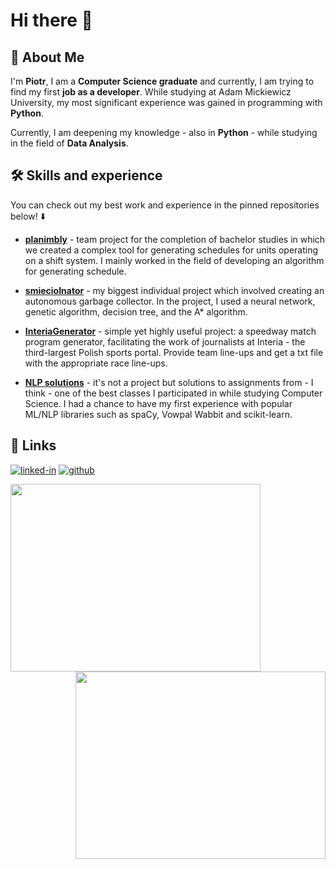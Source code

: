 # Hi there 👋

## 🚀 About Me

I'm **Piotr**, I am a **Computer Science graduate** and currently, I am trying to find my first **job as a developer**. While studying at Adam Mickiewicz University, my most significant experience was gained in programming with **Python**. 

Currently, I am deepening my knowledge - also in **Python** - while studying in the field of **Data Analysis**.

## 🛠️ Skills and experience

You can check out my best work and experience in the pinned repositories below! ⬇️

* **[planimbly](https://github.com/planimbly/planimbly)** - team project for the completion of bachelor studies in which we created a complex tool for generating schedules for units operating on a shift system. I mainly worked in the field of developing an algorithm for generating schedule.

* **[smiecioInator](https://github.com/kwakie13/smiecioInator)** - my biggest individual project which involved creating an autonomous garbage collector. In the project, I used a neural network, genetic algorithm, decision tree, and the A* algorithm.

* **[InteriaGenerator](https://github.com/kwakie13/InteriaGenerator)** - simple yet highly useful project: a speedway match program generator, facilitating the work of journalists at Interia - the third-largest Polish sports portal. Provide team line-ups and get a txt file with the appropriate race line-ups.

* **[NLP solutions](https://github.com/kwakie13/NLP-solutions)** - it's not a project but solutions to assignments from - I think - one of the best classes I participated in while studying Computer Science. I had a chance to have my first experience with popular ML/NLP libraries such as spaCy, Vowpal Wabbit and scikit-learn.

## 🔗 Links
[![linked-in](https://img.shields.io/badge/Linked_In-0077B5?style=for-the-badge&logo=LinkedIn&logoColor=white)](https://www.linkedin.com/in/pkaczorek/)
[![github](https://img.shields.io/badge/GitHub-000000?style=for-the-badge&logo=GitHub&logoColor=white)](https://github.com/kwakie13)

<img align="left" class="img" src="https://github-readme-stats.vercel.app/api/top-langs/?username=kwakie13&size_weight=0.5&count_weight=0.5&langs_count=3" width="400" height="300" />
<img align="right" src="https://images.squarespace-cdn.com/content/v1/5769fc401b631bab1addb2ab/1541580611624-TE64QGKRJG8SWAIUS7NS/ke17ZwdGBToddI8pDm48kPoswlzjSVMM-SxOp7CV59BZw-zPPgdn4jUwVcJE1ZvWQUxwkmyExglNqGp0IvTJZamWLI2zvYWH8K3-s_4yszcp2ryTI0HqTOaaUohrI8PI6FXy8c9PWtBlqAVlUS5izpdcIXDZqDYvprRqZ29Pw0o/coding-freak.gif" width="400" height="300" />
